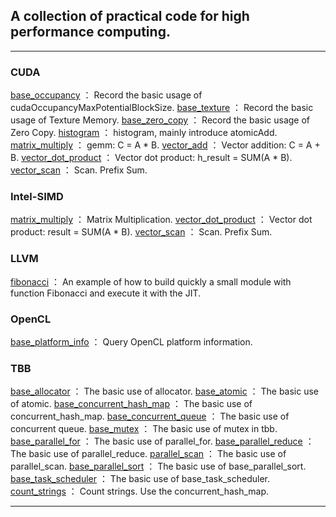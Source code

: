 ## A collection of practical code for high performance computing.

---

### CUDA
[base_occupancy](https://github.com/cjmcv/hpc/blob/master/cuda/base_occupancy.cu) ： Record the basic usage of cudaOccupancyMaxPotentialBlockSize.
[base_texture](https://github.com/cjmcv/hpc/blob/master/cuda/base_texture.cu) ： Record the basic usage of Texture Memory.
[base_zero_copy](https://github.com/cjmcv/hpc/blob/master/cuda/base_zero_copy.cu) ： Record the basic usage of Zero Copy.
[histogram](https://github.com/cjmcv/hpc/blob/master/cuda/histogram.cu) ： histogram, mainly introduce atomicAdd.
[matrix_multiply](https://github.com/cjmcv/hpc/blob/master/cuda/matrix_multiply.cu) ： gemm: C = A * B.
[vector_add](https://github.com/cjmcv/hpc/blob/master/cuda/vector_add.cu) ： Vector addition: C = A + B. 
[vector_dot_product](https://github.com/cjmcv/hpc/blob/master/cuda/vector_dot_product.cu) ： Vector dot product: h_result = SUM(A * B).
[vector_scan](https://github.com/cjmcv/hpc/blob/master/cuda/vector_scan.cu) ： Scan. Prefix Sum.

### Intel-SIMD
[matrix_multiply](https://github.com/cjmcv/hpc/blob/master/intel-simd/matrix_multiply.cpp) ： Matrix Multiplication.
[vector_dot_product](https://github.com/cjmcv/hpc/blob/master/intel-simd/vector_dot_product.cpp) ： Vector dot product: result = SUM(A * B).
[vector_scan](https://github.com/cjmcv/hpc/blob/master/intel-simd/vector_scan.cpp) ： Scan. Prefix Sum.

### LLVM
[fibonacci](https://github.com/cjmcv/hpc/blob/master/llvm/fibonacci.cpp) ： An example of how to build quickly a small module with function Fibonacci and execute it with the JIT.

### OpenCL
[base_platform_info](https://github.com/cjmcv/hpc/blob/master/opencl/base_platform_info.cpp) ： Query OpenCL platform information.

### TBB
[base_allocator](https://github.com/cjmcv/hpc/blob/master/tbb/base_allocator.cpp) ： The basic use of allocator.
[base_atomic](https://github.com/cjmcv/hpc/blob/master/tbb/base_atomic.cpp) ： The basic use of atomic.
[base_concurrent_hash_map](https://github.com/cjmcv/hpc/blob/master/tbb/base_concurrent_hash_map.cpp) ： The basic use of concurrent_hash_map.
[base_concurrent_queue](https://github.com/cjmcv/hpc/blob/master/tbb/base_concurrent_queue.cpp) ： The basic use of concurrent queue.
[base_mutex](https://github.com/cjmcv/hpc/blob/master/tbb/base_mutex.cpp) ： The basic use of mutex in tbb.
[base_parallel_for](https://github.com/cjmcv/hpc/blob/master/tbb/base_parallel_for.cpp) ： The basic use of parallel_for.
[base_parallel_reduce](https://github.com/cjmcv/hpc/blob/master/tbb/base_parallel_reduce.cpp) ： The basic use of parallel_reduce.
[parallel_scan](https://github.com/cjmcv/hpc/blob/master/tbb/parallel_scan.cpp) ： The basic use of parallel_scan.
[base_parallel_sort](https://github.com/cjmcv/hpc/blob/master/tbb/base_parallel_sort.cpp) ： The basic use of base_parallel_sort.
[base_task_scheduler](https://github.com/cjmcv/hpc/blob/master/tbb/base_task_scheduler.cpp) ： The basic use of base_task_scheduler.
[count_strings](https://github.com/cjmcv/hpc/blob/master/tbb/count_strings.cpp) ： Count strings. Use the concurrent_hash_map.

---